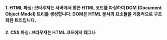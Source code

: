 #### 1. HTML 파싱: 브라우저는 서버에서 받은 HTML 코드를 파싱하여 DOM (Document Object Model) 트리를 생성합니다. DOM은 HTML 문서의 요소들을 계층적으로 구조화한 트리입니다.
#### 2. CSS 파싱: 브라우저는 HTML 코드에서 <link> 태그나 <style> 태그를 통해 참조되는 CSS 코드를 파싱하여 CSSOM (CSS Object Model) 트리를 생성합니다. CSSOM은 CSS 문서의 요소들을 계층적으로 구조화한 트리입니다.
#### 3. 레이아웃 계산: 브라우저는 DOM 트리와 CSSOM 트리를 결합하여 레이아웃 트리를 생성합니다. 레이아웃 트리는 각 요소의 크기, 위치 등의 정보를 포함합니다.
#### 4. 페인팅: 브라우저는 레이아웃 트리를 바탕으로 실제 화면에 각 요소를 그립니다. 이 과정에서 요소의 배경, 텍스트, 그림 등의 정보를 포함하는 레이어를 생성하고, 이를 합성하여 최종적으로 화면에 출력합니다.

이러한 과정에서 브라우저는 렌더링 성능을 최적화하기 위해 다양한 기술을 활용합니다. 예를 들어, 레이아웃 계산을 최적화하기 위해 브라우저는 레이아웃 트리를 생성하는 데 필요한 최소한의 요소만을 파싱하고, 나머지 요소는 필요할 때까지 로드를 지연시킵니다. 또한, 렌더링 과정에서 발생할 수 있는 중복 계산을 최소화하기 위해 캐싱 기술을 활용하기도 합니다.
